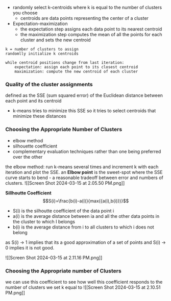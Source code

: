 - randomly select k-centroids where k is equal to the number of clusters you choose 
	- centroids are data points representing the center of a cluster 
- Expectation-maximization
	- the expectation step assigns each data point to its nearest centroid
	- the maximization step computes the mean of all the points for each cluster and sets the new centroid 

```
k = number of clusters to assign
randomlly initialize k centroids 

while centroid positions change from last iteration:
	expectation: assign each point to its closest centroid
	maximization: compute the new centroid of each cluster 
```

### Quality of the cluster assignments 
defined as the SSE (sum squared error) of the Euclidean distance between each point and its centroid 
- k-means tries to minimize this SSE so it tries to select centroids that minimize these distances 

### Choosing the Appropriate Number of Clusters 
- elbow method 
- silhouette coefficient 
- complementary evaluation techniques rather than one being preferred over the other 


the elbow method: run k-means several times and increment k with each iteration and plot the SSE. an **Elbow point** is the sweet-spot where the SSE curve starts to bend - a reasonable tradeoff between error and numbers of clusters.
![[Screen Shot 2024-03-15 at 2.05.50 PM.png]]

**Sillhoutte Coefficient**  $$S(i)=\frac{b(i)-a(i)}{max({a(i),b(i)})}$$
- S(i) is the silhoutte coefficient of the data point i
- a(i) is the average distance between ia and all the other data points in the cluster to which I belongs
- b(i) is the average distance from i to all clusters to which i does not belong

as S(i) -> 1  implies that its a good approximation of a set of points and S(i) -> 0 implies it is not good. 

![[Screen Shot 2024-03-15 at 2.11.16 PM.png]]

### Choosing the Appropriate number of Clusters 
we can use this coefficient to see how well this coefficient responds to the number of clusters we set k equal to
![[Screen Shot 2024-03-15 at 2.10.51 PM.png]]

